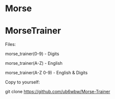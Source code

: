 # Morse
# MorseTrainer

Files:

  morse_trainer(0-9) - Digits
  
  morse_trainer(A-Z) - English
  
  morse_trainer(A-Z 0-9) - English & Digits

  

Copy to yourself:

git clone https://github.com/ub6wbw/Morse-Trainer
